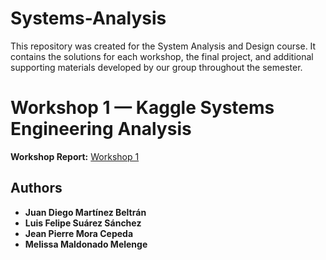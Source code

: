 # Systems-Analysis
This repository was created for the System Analysis and Design course. It contains the solutions for each workshop, the final project, and additional supporting materials developed by our group throughout the semester.

# Workshop 1 — Kaggle Systems Engineering Analysis
 **Workshop Report:** [Workshop 1](https://github.com/MelisaMelenge/Data-Mining-Hackathon-on-BIG-DATA-7GB-Best-Buy-mobile-web-site/blob/main/Workshop%201/Workshop1.pdf)

 
##  Authors
- **Juan Diego Martínez Beltrán**  
- **Luis Felipe Suárez Sánchez**  
- **Jean Pierre Mora Cepeda**  
- **Melissa Maldonado Melenge**
